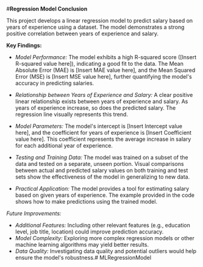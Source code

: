 #**Regression Model Conclusion**

This project develops a linear regression model to predict salary based on years of experience using a dataset.  The model demonstrates a strong positive correlation between years of experience and salary.

**Key Findings:**

* *Model Performance:* The model exhibits a high R-squared score ([Insert R-squared value here]), indicating a good fit to the data.  The Mean Absolute Error (MAE) is [Insert MAE value here], and the Mean Squared Error (MSE) is [Insert MSE value here], further quantifying the model's accuracy in predicting salaries.

* *Relationship between Years of Experience and Salary:*  A clear positive linear relationship exists between years of experience and salary.  As years of experience increase, so does the predicted salary.  The regression line visually represents this trend.

* *Model Parameters:* The model's intercept is [Insert Intercept value here], and the coefficient for years of experience is [Insert Coefficient value here].  This coefficient represents the average increase in salary for each additional year of experience.

* *Testing and Training Data:* The model was trained on a subset of the data and tested on a separate, unseen portion.  Visual comparisons between actual and predicted salary values on both training and test sets show the effectiveness of the model in generalizing to new data.

* *Practical Application:* The model provides a tool for estimating salary based on given years of experience. The example provided in the code shows how to make predictions using the trained model.

*Future Improvements:*

* *Additional Features:* Including other relevant features (e.g., education level, job title, location) could improve prediction accuracy.
* *Model Complexity:* Exploring more complex regression models or other machine learning algorithms may yield better results.
* *Data Quality:* Investigating data quality and potential outliers would help ensure the model's robustness.# MLRegressionModel
